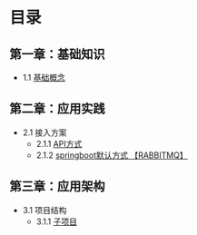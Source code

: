 # 目录

## 第一章：基础知识
- 1.1 [基础概念](01\1.1.html)


## 第二章：应用实践
- 2.1 接入方案
	- 2.1.1 [API方式](02\2.1.1.html)
	- 2.1.2 [springboot默认方式 【RABBITMQ】](02\2.1.2.html)


## 第三章：应用架构
- 3.1 项目结构
	- 3.1.1 [子项目](03\3.1.1.html)










